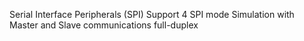 Serial Interface Peripherals (SPI)
Support 4 SPI mode 
Simulation with Master and Slave communications full-duplex
